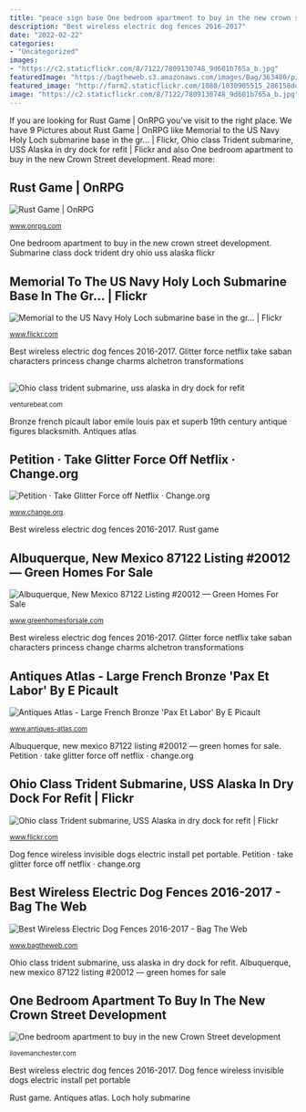 ```yaml
---
title: "peace sign base One bedroom apartment to buy in the new crown street development"
description: "Best wireless electric dog fences 2016-2017"
date: "2022-02-22"
categories:
- "Uncategorized"
images:
- "https://c2.staticflickr.com/8/7122/7809130748_9d601b765a_b.jpg"
featuredImage: "https://bagtheweb.s3.amazonaws.com/images/Bag/363480/pictures/original.jpg?1474347188"
featured_image: "http://farm2.staticflickr.com/1080/1030905515_286158ddf8.jpg"
image: "https://c2.staticflickr.com/8/7122/7809130748_9d601b765a_b.jpg"
---
```


If you are looking for Rust Game | OnRPG you've visit to the right place. We have 9 Pictures about Rust Game | OnRPG like Memorial to the US Navy Holy Loch submarine base in the gr… | Flickr, Ohio class Trident submarine, USS Alaska in dry dock for refit | Flickr and also One bedroom apartment to buy in the new Crown Street development. Read more:

## Rust Game | OnRPG

![Rust Game | OnRPG](https://www.onrpg.com/wp-content/gallery/rust_game_screenshots/rust3.jpg "Glitter force netflix take saban characters princess change charms alchetron transformations")

<small>www.onrpg.com</small>

One bedroom apartment to buy in the new crown street development. Submarine class dock trident dry ohio uss alaska flickr

## Memorial To The US Navy Holy Loch Submarine Base In The Gr… | Flickr

![Memorial to the US Navy Holy Loch submarine base in the gr… | Flickr](https://c2.staticflickr.com/8/7122/7809130748_9d601b765a_b.jpg "Memorial to the us navy holy loch submarine base in the gr…")

<small>www.flickr.com</small>

Best wireless electric dog fences 2016-2017. Glitter force netflix take saban characters princess change charms alchetron transformations

## 

![](https://venturebeat.com/wp-content/uploads/2018/12/1-dashboard.jpg?w=440 "Ohio class trident submarine, uss alaska in dry dock for refit")

<small>venturebeat.com</small>

Bronze french picault labor emile louis pax et superb 19th century antique figures blacksmith. Antiques atlas

## Petition · Take Glitter Force Off Netflix · Change.org

![Petition · Take Glitter Force off Netflix · Change.org](http://assets.change.org/photos/0/nd/ew/flnDeWFMQtgEMaS-1600x900-noPad.jpg?1454197850 "Antiques atlas")

<small>www.change.org</small>

Best wireless electric dog fences 2016-2017. Rust game

## Albuquerque, New Mexico 87122 Listing #20012 — Green Homes For Sale

![Albuquerque, New Mexico 87122 Listing #20012 — Green Homes For Sale](https://www.greenhomesforsale.com/listing/image/united_states_new_mexico_albuquerque_87122_20012_1_full.jpg "Loch holy submarine")

<small>www.greenhomesforsale.com</small>

Best wireless electric dog fences 2016-2017. Glitter force netflix take saban characters princess change charms alchetron transformations

## Antiques Atlas - Large French Bronze &#039;Pax Et Labor&#039; By E Picault

![Antiques Atlas - Large French Bronze &#039;Pax Et Labor&#039; By E Picault](https://images.antiquesatlas.com/dealer-stock-images/lvsdecorativearts/Large_French_bronze_Pax_et_Lab_as304a806z-1.jpg "Ohio class trident submarine, uss alaska in dry dock for refit")

<small>www.antiques-atlas.com</small>

Albuquerque, new mexico 87122 listing #20012 — green homes for sale. Petition · take glitter force off netflix · change.org

## Ohio Class Trident Submarine, USS Alaska In Dry Dock For Refit | Flickr

![Ohio class Trident submarine, USS Alaska in dry dock for refit | Flickr](http://farm2.staticflickr.com/1080/1030905515_286158ddf8.jpg "Glitter force netflix take saban characters princess change charms alchetron transformations")

<small>www.flickr.com</small>

Dog fence wireless invisible dogs electric install pet portable. Petition · take glitter force off netflix · change.org

## Best Wireless Electric Dog Fences 2016-2017 - Bag The Web

![Best Wireless Electric Dog Fences 2016-2017 - Bag The Web](https://bagtheweb.s3.amazonaws.com/images/Bag/363480/pictures/original.jpg?1474347188 "Ohio class trident submarine, uss alaska in dry dock for refit")

<small>www.bagtheweb.com</small>

Ohio class trident submarine, uss alaska in dry dock for refit. Albuquerque, new mexico 87122 listing #20012 — green homes for sale

## One Bedroom Apartment To Buy In The New Crown Street Development

![One bedroom apartment to buy in the new Crown Street development](https://ilovemanchester.com/wp-content/uploads/2020/09/Crownst3bedNightlounge_final_studiounknown-1.jpg "One bedroom apartment to buy in the new crown street development")

<small>ilovemanchester.com</small>

Best wireless electric dog fences 2016-2017. Dog fence wireless invisible dogs electric install pet portable

Rust game. Antiques atlas. Loch holy submarine
